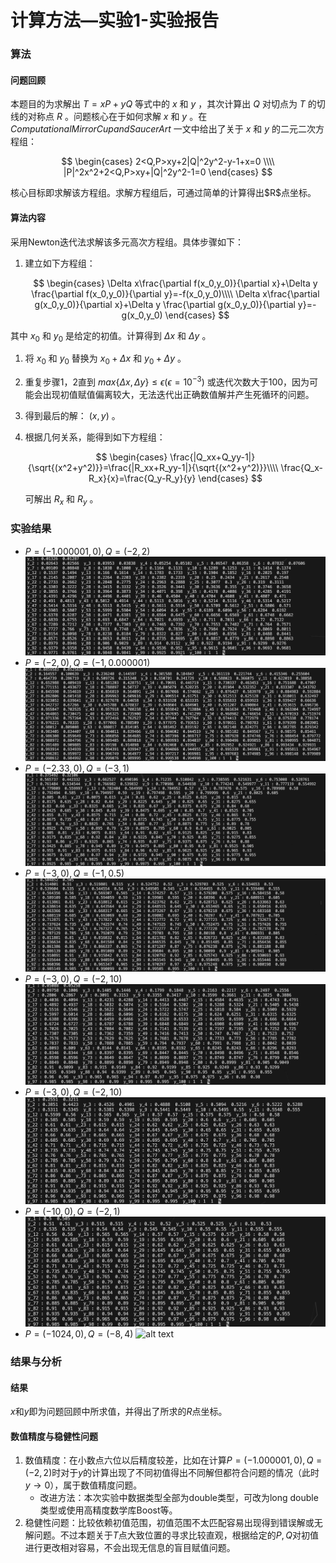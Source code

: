 # 计算方法—实验1-实验报告


### 算法
#### 问题回顾
本题目的为求解出 $T=xP+yQ$ 等式中的 $x$ 和 $y$ ，其次计算出 $Q$ 对切点为 $T$ 的切线的对称点 $R$ 。问题核心在于如何求解 $x$ 和 $y$ 。在 $Computational Mirror Cup and Saucer Art$ 一文中给出了关于 $x$ 和 $y$ 的二元二次方程组：
<div align="center">

$$
\begin{cases}
2<Q,P>xy+2|Q|^2y^2-y-1+x=0 \\\\
|P|^2x^2+2<Q,P>xy+|Q|^2y^2-1=0
\end{cases}
$$
   
</div>
核心目标即求解该方程组。求解方程组后，可通过简单的计算得出$R$点坐标。


#### 算法内容
采用Newton迭代法求解该多元高次方程组。具体步骤如下：
1. 建立如下方程组：
   <div align="center">

   $$
   \begin{cases}
   \Delta x\frac{\partial f(x_0,y_0)}{\partial x}+\Delta y \frac{\partial f(x_0,y_0)}{\partial y}=-f(x_0,y_0)\\\\
   \Delta x\frac{\partial g(x_0,y_0)}{\partial x}+\Delta y \frac{\partial g(x_0,y_0)}{\partial y}=-g(x_0,y_0)
   \end{cases}
   $$

   </div>

其中 $x_0$ 和 $y_0$ 是给定的初值。计算得到 $\Delta x$ 和 $\Delta y$ 。
1. 将 $x_0$ 和 $y_0$ 替换为 $x_0+\Delta x$ 和 $y_0+\Delta y$ 。
2. 重复步骤1，2直到 $max\{\Delta x,\Delta y\}≤\epsilon(\epsilon=10^{-3})$ 或迭代次数大于100，因为可能会出现初值赋值偏离较大，无法迭代出正确数值解并产生死循环的问题。
3. 得到最后的解： $(x,y)$ 。
4. 根据几何关系，能得到如下方程组：
   <div align="center">
   
   $$
   \begin{cases}
   \frac{|Q_xx+Q_yy-1|}{\sqrt{(x^2+y^2)}}=\frac{|R_xx+R_yy-1|}{\sqrt{(x^2+y^2)}}\\\\
   \frac{Q_x-R_x}{x}=\frac{Q_y-R_y}{y}
   \end{cases}
   $$

   </div>

   可解出 $R_x$ 和 $R_y$ 。
### 实验结果
- $P=(−1.000001,0),Q=(-2,2)$
  ![alt text](image-4.png)
- $P=(−2,0),Q=(-1,0.000001)$
  ![alt text](image-1.png)
- $P=(−2.33,0),Q=(-3,1)$
  ![alt text](image-2.png)
- $P=(−3,0),Q=(-1,0.5)$
  ![alt text](image-3.png)
- $P=(−3,0),Q=(-2,10)$
  ![alt text](image-5.png)
- $P=(−3,0),Q=(-2,10)$
  ![alt text](image-6.png)
- $P=(−10,0),Q=(-2,1)$
  ![alt text](image-7.png)
- $P=(−1024,0),Q=(-8,4)$
  ![alt text](image-8.png)
### 结果与分析
#### 结果
$x$和$y$即为问题回顾中所求值，并得出了所求的$R$点坐标。
#### 数值精度与稳健性问题
1. 数值精度：在小数点六位以后精度较差，比如在计算$P=(−1.000001,0),Q=(-2,2)$时对于$y$的计算出现了不同初值得出不同解但都符合问题的情况（此时$y\to 0$），属于数值精度问题。
   - 改进方法：本次实验中数据类型全部为double类型，可改为long double类型或使用高精度数学库Boost等。
2. 稳健性问题：比较依赖初值范围，初值范围不太匹配容易出现得到错误解或无解问题。不过本题关于$T$点大致位置的寻求比较直观，根据给定的$P,Q$对初值进行更改相对容易，不会出现无信息的盲目赋值问题。

